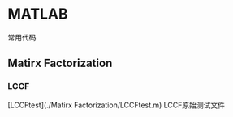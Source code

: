 # MATLAB
常用代码
## Matirx Factorization
### LCCF
[LCCFtest](./Matirx Factorization/LCCFtest.m) LCCF原始测试文件
